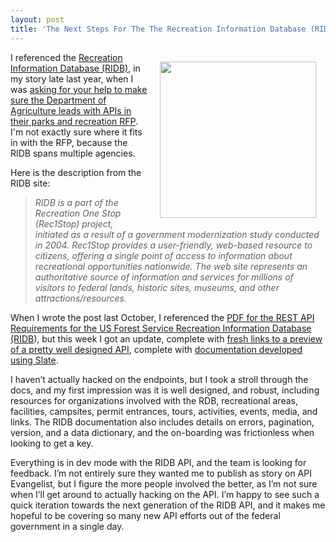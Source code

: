 ```yaml
---
layout: post
title: 'The Next Steps For The The Recreation Information Database (RIDB) API'
---
```

<p><a href="http://ridb-dev.nsitellc.com/docs/api/v1/#introduction"><img style="padding: 15px;" src="http://kinlane-productions.s3.amazonaws.com/api-evangelist-site/blog/ridb-api.png" alt="" width="250" align="right" /></a></p>
<p>I referenced the <a href="https://ridb.recreation.gov/">Recreation Information Database (RIDB)</a>, in my story late last year, when I was <a href="http://apievangelist.com/2014/10/16/i-need-help-to-make-sure-the-dept-of-agriculture-leads-with-apis-in-their-parks-and-recreation-rfp/">asking for your help to make sure the Department of Agriculture leads with APIs in their parks and recreation RFP</a>.  I'm not exactly sure where it fits in with the RFP, because the RIDB spans multiple agencies.</p>
<p>Here is the description from the RIDB site:</p>
<blockquote><em>RIDB is a part of the Recreation One Stop (Rec1Stop) project, initiated as a result of a government modernization study conducted in 2004. Rec1Stop provides a user-friendly, web-based resource to citizens, offering a single point of access to information about recreational opportunities nationwide. The web site represents an authoritative source of information and services for millions of visitors to federal lands, historic sites, museums, and other attractions/resources.</em></blockquote>
<p>When I wrote the post last October, I referenced the <a href="http://ridb-dev.nsitellc.com/docs/api/v1/RIDB_API_Requirements_20150113.pdf">PDF for the REST API Requirements for the US Forest Service Recreation Information Database (RIDB</a>), but this week I got an update, complete with <a href="http://ridb-dev.nsitellc.com/docs/api/v1/#introduction">fresh links to a preview of a pretty well designed API</a>, complete with <a href="https://github.com/tripit/slate">documentation developed using Slate</a>.</p>
<p>I haven&rsquo;t actually hacked on the endpoints, but I took a stroll through the docs, and my first impression was it is well designed, and robust, including resources for organizations involved with the RDB, recreational areas, facilities, campsites, permit entrances, tours, activities, events, media, and links.  The RIDB documentation also includes details on errors, pagination, version, and a data dictionary, and the on-boarding was frictionless when looking to get a key.</p>
<p>Everything is in dev mode with the RIDB API, and the team is looking for feedback. I&rsquo;m not entirely sure they wanted me to publish as story on API Evangelist, but I figure the more people involved the better, as I&rsquo;m not sure when I&rsquo;ll get around to actually hacking on the API. I&rsquo;m happy to see such a quick iteration towards the next generation of the RIDB API, and it makes me hopeful to be covering so many new API efforts out of the federal government in a single day.</p>